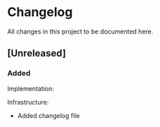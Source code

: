 # Changelog

All changes in this project to be documented here.

## [Unreleased]

### Added

Implementation:

Infrastructure:

- Added changelog file
